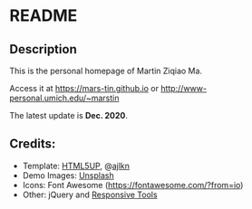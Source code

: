 # README

## Description

This is the personal homepage of Martin Ziqiao Ma. 

Access it at https://mars-tin.github.io or http://www-personal.umich.edu/~marstin

The latest update is **Dec. 2020**.

## Credits:
* Template: [HTML5UP](html5up.net), @[ajlkn](https://github.com/ajlkn)
* Demo Images: [Unsplash](https://unsplash.com/)
* Icons: Font Awesome (https://fontawesome.com/?from=io)
* Other: jQuery and [Responsive Tools](github.com/ajlkn/responsive-tools)
